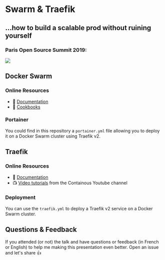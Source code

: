 # Swarm & Traefik
## ...how to build a scalable prod without ruining yourself
### Paris Open Source Summit 2019: 

<a href="https://alexandrebouthinon.github.io/POSS-2019">
  <img src="https://img.shields.io/badge/slides-online-blueviolet"/>
</a>

## Docker Swarm

### Online Resources

* :book: [Documentation](https://docs.docker.com/engine/swarm)
* :pencil: [Cookbooks](https://dockerswarm.rocks)

### Portainer

You could find in this repository a `portainer.yml` file allowing you to deploy it on a Docker Swarm cluster 
using Traefik v2.


## Traefik

### Online Resources

* :book: [Documentation](https://docs.traefik.io/)
* :tv: [Video tutorials](https://www.youtube.com/channel/UCVRyfsfkok4trq6u7RJsY_A/videos) from the Containous Youtube channel

### Deployment

You can use the `traefik.yml` to deploy a Traefik v2 service on a Docker Swarm cluster.

## Questions & Feedback

If you attended (or not) the talk and have questions or feedback (in French or English) to help me making this presentation even better.
Open an issue and let's share :+1:
